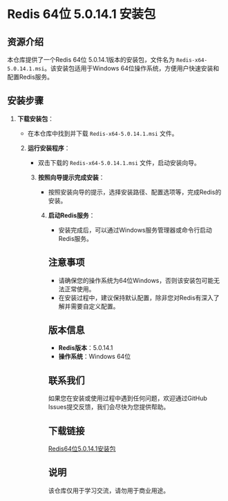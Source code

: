 # Redis 64位 5.0.14.1 安装包

## 资源介绍

本仓库提供了一个Redis 64位 5.0.14.1版本的安装包，文件名为 `Redis-x64-5.0.14.1.msi`。该安装包适用于Windows 64位操作系统，方便用户快速安装和配置Redis服务。

## 安装步骤

1. **下载安装包**：
   - 在本仓库中找到并下载 `Redis-x64-5.0.14.1.msi` 文件。

   2. **运行安装程序**：
      - 双击下载的 `Redis-x64-5.0.14.1.msi` 文件，启动安装向导。

      3. **按照向导提示完成安装**：
         - 按照安装向导的提示，选择安装路径、配置选项等，完成Redis的安装。

         4. **启动Redis服务**：
            - 安装完成后，可以通过Windows服务管理器或命令行启动Redis服务。

            ## 注意事项

            - 请确保您的操作系统为64位Windows，否则该安装包可能无法正常使用。
            - 在安装过程中，建议保持默认配置，除非您对Redis有深入了解并需要自定义配置。

            ## 版本信息

            - **Redis版本**：5.0.14.1
            - **操作系统**：Windows 64位

            ## 联系我们

            如果您在安装或使用过程中遇到任何问题，欢迎通过GitHub Issues提交反馈，我们会尽快为您提供帮助。

            ## 下载链接
            [Redis64位5.0.14.1安装包](https://pan.quark.cn/s/7d156a6a7e8b)

            ## 说明

            该仓库仅用于学习交流，请勿用于商业用途。
